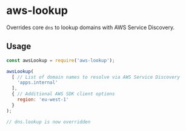 # aws-lookup
Overrides core `dns` to lookup domains with AWS Service Discovery.

## Usage
```js
const awsLookup = require('aws-lookup');

awsLookup(
  [ // List of domain names to resolve via AWS Service Discovery
    'apps.internal'
  ],
  { // Additional AWS SDK client options
    region: 'eu-west-1'
  }
);

// dns.lookup is now overridden
```
